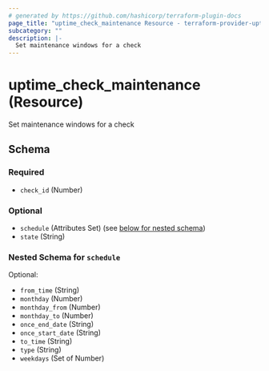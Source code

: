 ```yaml
---
# generated by https://github.com/hashicorp/terraform-plugin-docs
page_title: "uptime_check_maintenance Resource - terraform-provider-uptime"
subcategory: ""
description: |-
  Set maintenance windows for a check
---
```


# uptime_check_maintenance (Resource)

Set maintenance windows for a check



<!-- schema generated by tfplugindocs -->
## Schema

### Required

- `check_id` (Number)

### Optional

- `schedule` (Attributes Set) (see [below for nested schema](#nestedatt--schedule))
- `state` (String)

<a id="nestedatt--schedule"></a>
### Nested Schema for `schedule`

Optional:

- `from_time` (String)
- `monthday` (Number)
- `monthday_from` (Number)
- `monthday_to` (Number)
- `once_end_date` (String)
- `once_start_date` (String)
- `to_time` (String)
- `type` (String)
- `weekdays` (Set of Number)
